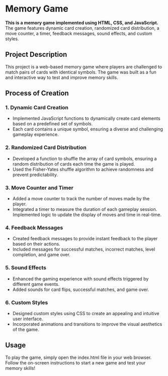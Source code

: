 # Memory Game
**This is a memory game implemented using HTML, CSS, and JavaScript.** The game features dynamic card creation, randomized card distribution, a move counter, a timer, feedback messages, sound effects, and custom styles.

## Project Description
This project is a web-based memory game where players are challenged to match pairs of cards with identical symbols. The game was built as a fun and interactive way to test and improve memory skills.

## Process of Creation
### 1. Dynamic Card Creation
- Implemented JavaScript functions to dynamically create card elements based on a predefined set of symbols.
- Each card contains a unique symbol, ensuring a diverse and challenging gameplay experience.

### 2. Randomized Card Distribution
- Developed a function to shuffle the array of card symbols, ensuring a random distribution of cards each time the game is played.
- Used the Fisher-Yates shuffle algorithm to achieve randomness and prevent predictability.

### 3. Move Counter and Timer
- Added a move counter to track the number of moves made by the player.
- Integrated a timer to measure the duration of each gameplay session.
Implemented logic to update the display of moves and time in real-time.

### 4. Feedback Messages
- Created feedback messages to provide instant feedback to the player based on their actions.
- Included messages for successful matches, incorrect matches, level completion, and game over.

### 5. Sound Effects
- Enhanced the gaming experience with sound effects triggered by different game events.
- Added sounds for card flips, successful matches, and game over.

### 6. Custom Styles
- Designed custom styles using CSS to create an appealing and intuitive user interface.
- Incorporated animations and transitions to improve the visual aesthetics of the game.

## Usage
To play the game, simply open the index.html file in your web browser. Follow the on-screen instructions to start a new game and test your memory skills!
